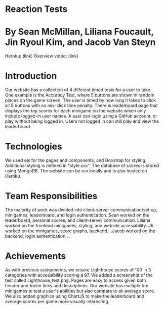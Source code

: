 # Reaction Tests
# By Sean McMillan, Liliana Foucault, Jin Ryoul Kim, and Jacob Van Steyn

Heroku: (link)
Overview video: (link)

# Introduction
Our website has a collection of 4 different timed tests for a user to take. One example is the Accuracy Test, where 5 buttons are shown in random places on the game screen. The user is timed by how long it takes to click all 5 buttons with no mis-click time penalty. There is leaderboard page that displays the top scores for each minigame on the website which only include logged-in user names. A user can login using a GitHub account, or play without being logged in. Users not logged in can still play and view the leaderboard.

# Technologies
We used ejs for the pages and components, and Boostrap for styling. Additional styling is defined in "style.css". The database of scores is stored using MongoDB. The website can be run locally and is also hosted on Heroku.

# Team Responsibilities
The majority of work was divided into client-server communication/set up, minigames, leaderboard, and login authentication. Sean worked on the leaderboard, personal scores, and client-server communication. Liliana worked on the frontend minigames, styling, and website accessibility. JR worked on the minigames, score graphs, backend.. .Jacob worked on the backend, login authentication.. .

# Achievements 
As with previous assignments, we ensure Lighthouse scores of 100 in 3 categories with accessibility scoring a 97. We added a screenshot of the test called Lighthouse_test.png. Pages are easy to access given both header and footer links and descriptions. Our website has multiple fun minigames to test a user's abilities but also compare to an average score. We also added graphics using ChartJS to make the leaderboard and average scores per game more visually interesting.
